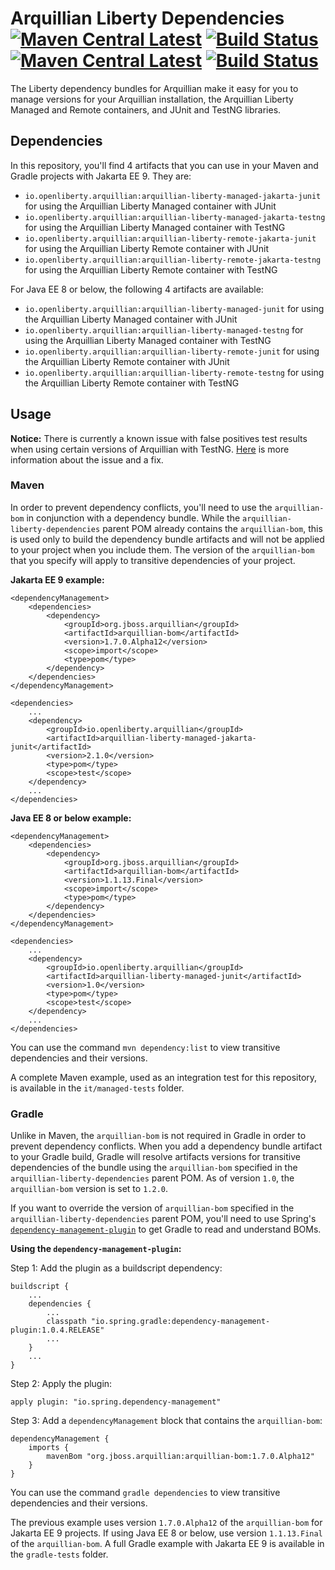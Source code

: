 # Arquillian Liberty Dependencies [![Maven Central Latest](https://maven-badges.herokuapp.com/maven-central/io.openliberty.arquillian/arquillian-liberty-jakarta-dependencies/badge.svg)](http://search.maven.org/#search%7Cgav%7C1%7Cg%3A%22io.openliberty.arquillian%22%20AND%20a%3A%22arquillian-liberty-jakarta-dependencies%22) [![Build Status](https://github.com/OpenLiberty/arquillian-liberty-dependencies/actions/workflows/maven.yml/badge.svg?branch=main)](https://github.com/OpenLiberty/arquillian-liberty-dependencies/actions?branch=main) [![Maven Central Latest](https://maven-badges.herokuapp.com/maven-central/io.openliberty.arquillian/arquillian-liberty-dependencies/badge.svg)](http://search.maven.org/#search%7Cgav%7C1%7Cg%3A%22io.openliberty.arquillian%22%20AND%20a%3A%22arquillian-liberty-dependencies%22) [![Build Status](https://github.com/OpenLiberty/arquillian-liberty-dependencies/actions/workflows/maven.yml/badge.svg?branch=1.x-maintenance)](https://github.com/OpenLiberty/arquillian-liberty-dependencies/actions?branch=1.x-maintenance)

The Liberty dependency bundles for Arquillian make it easy for you to manage versions for your Arquillian installation, the Arquillian Liberty Managed and Remote containers, and JUnit and TestNG libraries. 

## Dependencies

In this repository, you'll find 4 artifacts that you can use in your Maven and Gradle projects with Jakarta EE 9. They are:

- `io.openliberty.arquillian:arquillian-liberty-managed-jakarta-junit` for using the Arquillian Liberty Managed container with JUnit
- `io.openliberty.arquillian:arquillian-liberty-managed-jakarta-testng` for using the Arquillian Liberty Managed container with TestNG
- `io.openliberty.arquillian:arquillian-liberty-remote-jakarta-junit` for using the Arquillian Liberty Remote container with JUnit
- `io.openliberty.arquillian:arquillian-liberty-remote-jakarta-testng` for using the Arquillian Liberty Remote container with TestNG

For Java EE 8 or below, the following 4 artifacts are available:

- `io.openliberty.arquillian:arquillian-liberty-managed-junit` for using the Arquillian Liberty Managed container with JUnit
- `io.openliberty.arquillian:arquillian-liberty-managed-testng` for using the Arquillian Liberty Managed container with TestNG
- `io.openliberty.arquillian:arquillian-liberty-remote-junit` for using the Arquillian Liberty Remote container with JUnit
- `io.openliberty.arquillian:arquillian-liberty-remote-testng` for using the Arquillian Liberty Remote container with TestNG

## Usage

**Notice:** There is currently a known issue with false positives test results when using certain versions of Arquillian with TestNG. [Here](docs/testng-false-positives.md) is more information about the issue and a fix. 

### Maven

In order to prevent dependency conflicts, you'll need to use the `arquillian-bom` in conjunction with a dependency bundle. While the `arquillian-liberty-dependencies` parent POM already contains the `arquillian-bom`, this is used only to build the dependency bundle artifacts and will not be applied to your project when you include them. The version of the `arquillian-bom` that you specify will apply to transitive dependencies of your project. 

**Jakarta EE 9 example:**
```
<dependencyManagement>
	<dependencies>
		<dependency>
			<groupId>org.jboss.arquillian</groupId>
			<artifactId>arquillian-bom</artifactId>
			<version>1.7.0.Alpha12</version>
			<scope>import</scope>
			<type>pom</type>
		</dependency>
	</dependencies>
</dependencyManagement>

<dependencies>
	...
	<dependency>
		<groupId>io.openliberty.arquillian</groupId>
		<artifactId>arquillian-liberty-managed-jakarta-junit</artifactId>
		<version>2.1.0</version>
		<type>pom</type>
		<scope>test</scope>
	</dependency>
	...
</dependencies>
```

**Java EE 8 or below example:**
```
<dependencyManagement>
	<dependencies>
		<dependency>
			<groupId>org.jboss.arquillian</groupId>
			<artifactId>arquillian-bom</artifactId>
			<version>1.1.13.Final</version>
			<scope>import</scope>
			<type>pom</type>
		</dependency>
	</dependencies>
</dependencyManagement>

<dependencies>
	...
	<dependency>
		<groupId>io.openliberty.arquillian</groupId>
		<artifactId>arquillian-liberty-managed-junit</artifactId>
		<version>1.0</version>
		<type>pom</type>
		<scope>test</scope>
	</dependency>
	...
</dependencies>
```

You can use the command `mvn dependency:list` to view transitive dependencies and their versions.

A complete Maven example, used as an integration test for this repository, is available in the `it/managed-tests` folder. 

### Gradle

Unlike in Maven, the `arquillian-bom` is not required in Gradle in order to prevent dependency conflicts. When you add a dependency bundle artifact to your Gradle build, Gradle will resolve artifacts versions for transitive dependencies of the bundle using the `arquillian-bom` specified in the `arquillian-liberty-dependencies` parent POM. As of version `1.0`, the `arquillian-bom` version is set to `1.2.0`. 

If you want to override the version of `arquillian-bom` specified in the `arquillian-liberty-dependencies` parent POM, you'll need to use Spring's [`dependency-management-plugin`](https://spring.io/blog/2015/02/23/better-dependency-management-for-gradle) to get Gradle to read and understand BOMs. 

**Using the `dependency-management-plugin`:**

Step 1: Add the plugin as a buildscript dependency:

```
buildscript {
    ...
    dependencies {
        ...
        classpath "io.spring.gradle:dependency-management-plugin:1.0.4.RELEASE"
        ...
    }
    ...
}
```

Step 2: Apply the plugin:

```
apply plugin: "io.spring.dependency-management"
```

Step 3: Add a `dependencyManagement` block that contains the `arquillian-bom`:

```
dependencyManagement {
    imports {
        mavenBom "org.jboss.arquillian:arquillian-bom:1.7.0.Alpha12"
    }
}
```

You can use the command `gradle dependencies` to view transitive dependencies and their versions. 

The previous example uses version `1.7.0.Alpha12` of the `arquillian-bom` for Jakarta EE 9 projects. If using Java EE 8 or below, use version `1.1.13.Final` of the `arquillian-bom`. A full Gradle example with Jakarta EE 9 is available in the `gradle-tests` folder.
